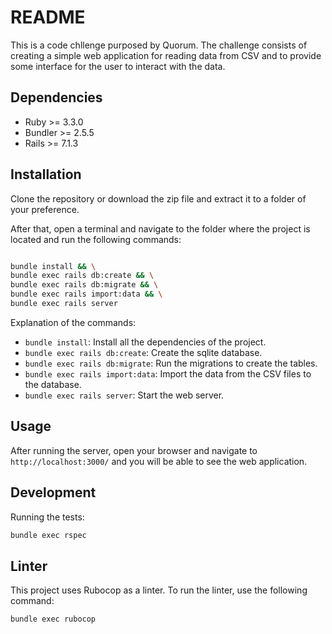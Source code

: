 # README

This is a code chllenge purposed by Quorum. 
The challenge consists of creating a simple web application for reading data from CSV and to provide some interface for
the user to interact with the data.

## Dependencies

- Ruby >= 3.3.0
- Bundler >= 2.5.5
- Rails >= 7.1.3

## Installation

Clone the repository or download the zip file and extract it to a folder of your preference.

After that, open a terminal and navigate to the folder where the project is located and run the following commands:

```bash

bundle install && \
bundle exec rails db:create && \
bundle exec rails db:migrate && \
bundle exec rails import:data && \
bundle exec rails server

```
Explanation of the commands:

- `bundle install`: Install all the dependencies of the project.
- `bundle exec rails db:create`: Create the sqlite database.
- `bundle exec rails db:migrate`: Run the migrations to create the tables.
- `bundle exec rails import:data`: Import the data from the CSV files to the database.
- `bundle exec rails server`: Start the web server.

## Usage

After running the server, open your browser and navigate to `http://localhost:3000/` and you will be able to see the web application.

## Development

Running the tests:

```bash
bundle exec rspec
``` 

## Linter

This project uses Rubocop as a linter. To run the linter, use the following command:

```bash
bundle exec rubocop
```